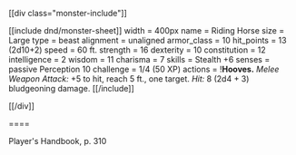 [[div class="monster-include"]]

[[include dnd/monster-sheet]]
width = 400px
name = Riding Horse
size = Large
type = beast
alignment = unaligned
armor_class = 10
hit_points = 13 (2d10+2)
speed = 60 ft.
strength = 16
dexterity = 10
constitution = 12
intelligence = 2
wisdom = 11
charisma = 7
skills = Stealth +6
senses = passive Perception 10
challenge = 1/4 (50 XP)
actions = !**Hooves.** *Melee Weapon Attack:* +5 to hit, reach 5 ft., one target. *Hit:* 8 (2d4 + 3) bludgeoning damage.
[[/include]]

[[/div]]

====

Player's Handbook, p. 310